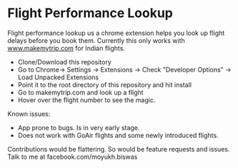 # Flight Performance Lookup

Flight performance lookup us a chrome extension helps you look up flight delays before you book them. Currently this only works with www.makemytrip.com for Indian flights.

  - Clone/Download this repository
  - Go to Chrome-> Settings -> Extensions -> Check "Developer Options" -> Load Unpacked Extensions
  - Point it to the root directory of this repository and hit install
  - Go to makemytrip.com and look up a flight
  - Hover over the flight number to see the magic.

Known issues:
  - App prone to bugs. Is in very early stage.
  - Does not work with GoAir flights and some newly introduced flights.

Contributions would be flattering. So would be feature requests and issues. Talk to me at facebook.com/moyukh.biswas
